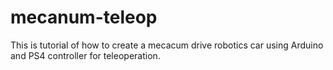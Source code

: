 # mecanum-teleop
This is tutorial of how to create a mecacum drive robotics car using Arduino and PS4 controller for teleoperation.
